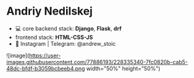 # Andriy Nedilskej
* :computer: core backend stack: **Django**, **Flask**, **drf** 
* frontend stack: **HTML-CSS-JS**
*   :newspaper: Instagram | Telegram: @andrew_stoic

![image](https://user-images.githubusercontent.com/77886193/228335340-7fc0820b-cab5-48dc-bfdf-b3059bcbeeb4.png width="50%" height="50%")
